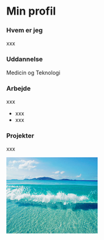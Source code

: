 # Min profil

### Hvem er jeg
xxx

### Uddannelse
Medicin og Teknologi

### Arbejde
xxx
- xxx
- xxx

### Projekter
xxx

![](https://github.com/MoniqueKvistholm/Profil.github.io/blob/main/images/vand.jpg)
